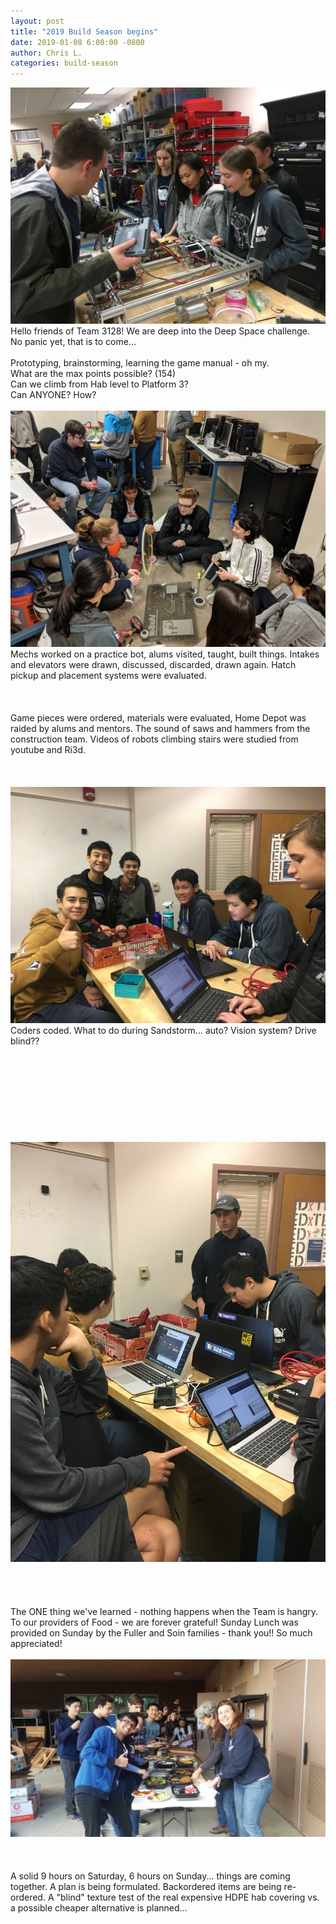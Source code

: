 ```yaml
---
layout: post
title: "2019 Build Season begins"
date: 2019-01-08 6:00:00 -0800
author: Chris L.
categories: build-season
---
```


<img src="/assets/Deep Space/Day_2a.JPG" class="rightimage">
Hello friends of Team 3128!  We are deep into the Deep Space challenge.  
<br>
No panic yet, that is to come...
<br>
<br>
Prototyping, brainstorming, learning the game manual - oh my.
<br>
What are the max points possible? (154)  
<br>
Can we climb from Hab level to Platform 3? 
<br>
Can ANYONE?  How?
<br>
<br>
<img src="/assets/Deep Space/Day_2c.jpg" class="lefttimage">
Mechs worked on a practice bot, alums visited, taught, built things.  
Intakes and elevators were drawn, discussed, discarded, drawn again.  
Hatch pickup and placement systems were evaluated. 
<br>
<br>
<br>
<br>
Game pieces were ordered, materials were evaluated, Home Depot was raided by alums and mentors.  
The sound of saws and hammers from the construction team.  
Videos of robots climbing stairs were studied from youtube and Ri3d.
<br>
<br>
<br>
<br>
<img src="/assets/Deep Space/Day_2.JPG" class="rightimage">
Coders coded.  What to do during Sandstorm... auto? Vision system?  Drive blind??
<br>
<br>
<br>
<br>
<br>
<br>
<br>
<br>
<br>
<br>
<img src="/assets/Deep Space/Day_2b.JPG" class="rightimage">
<br>
<br>
<br>
<br>
<br>
The ONE thing we've learned - nothing happens when the Team is hangry.  To our providers of Food - we are forever grateful!
Sunday Lunch was provided on Sunday by the Fuller and Soin families - thank you!! So much appreciated!
<br>
<br>
<img src="/assets/Deep Space/Day_2d.jpg" class="rightimage">
<br>
<br>
<br>
<br>
A solid 9 hours on Saturday, 6 hours on Sunday... things are coming together. 
A plan is being formulated.  Backordered items are being re-ordered.  
A "blind" texture test of the real expensive HDPE hab covering vs. a possible cheaper alternative is planned...
